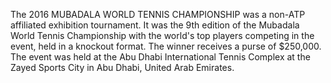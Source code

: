 The 2016 MUBADALA WORLD TENNIS CHAMPIONSHIP was a non-ATP affiliated exhibition tournament. It was the 9th edition of the Mubadala World Tennis Championship with the world's top players competing in the event, held in a knockout format. The winner receives a purse of $250,000. The event was held at the Abu Dhabi International Tennis Complex at the Zayed Sports City in Abu Dhabi, United Arab Emirates.
